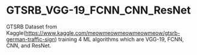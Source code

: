 # GTSRB_VGG-19_FCNN_CNN_ResNet
GTSRB Dataset from Kaggle(https://www.kaggle.com/meowmeowmeowmeowmeow/gtsrb-german-traffic-sign) training 4 ML algorithms which are VGG-19, FCNN, CNN, and ResNet.
